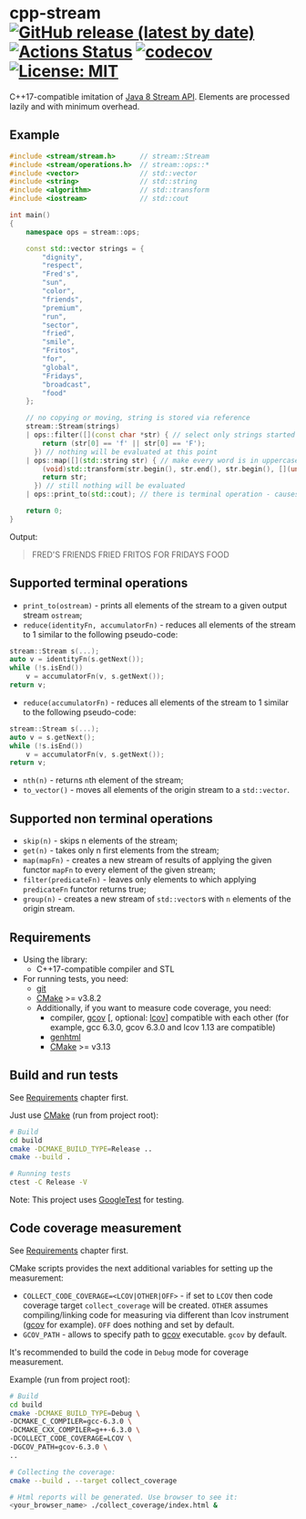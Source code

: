 # cpp-stream [![GitHub release (latest by date)](https://img.shields.io/github/v/release/NikitkoCent/cpp-stream)](https://github.com/NikitkoCent/cpp-stream/releases/latest) [![Actions Status](https://github.com/NikitkoCent/cpp-stream/workflows/CI/badge.svg)](https://github.com/NikitkoCent/cpp-stream/actions) [![codecov](https://codecov.io/gh/NikitkoCent/cpp-stream/branch/master/graph/badge.svg)](https://codecov.io/gh/NikitkoCent/cpp-stream) [![License: MIT](https://img.shields.io/badge/License-MIT-yellow.svg)](LICENSE)
C++17-compatible imitation of [Java 8 Stream API](https://docs.oracle.com/javase/8/docs/api/java/util/stream/Stream.html).
Elements are processed lazily and with minimum overhead.

## Example
```cpp
#include <stream/stream.h>      // stream::Stream
#include <stream/operations.h>  // stream::ops::*
#include <vector>               // std::vector
#include <string>               // std::string
#include <algorithm>            // std::transform
#include <iostream>             // std::cout

int main()
{
    namespace ops = stream::ops;

    const std::vector strings = {
        "dignity",
        "respect",
        "Fred's",
        "sun",
        "color",
        "friends",
        "premium",
        "run",
        "sector",
        "fried",
        "smile",
        "Fritos",
        "for",
        "global",
        "Fridays",
        "broadcast",
        "food"
    };

    // no copying or moving, string is stored via reference
    stream::Stream(strings)
    | ops::filter([](const char *str) { // select only strings started with 'F' or 'f'
        return (str[0] == 'f' || str[0] == 'F');
      }) // nothing will be evaluated at this point
    | ops::map([](std::string str) { // make every word is in uppercase
        (void)std::transform(str.begin(), str.end(), str.begin(), [](unsigned char ch) { return std::toupper(ch); });
        return str;
      }) // still nothing will be evaluated
    | ops::print_to(std::cout); // there is terminal operation - causes evaluating everything

    return 0;
}
```
Output:
> FRED'S FRIENDS FRIED FRITOS FOR FRIDAYS FOOD

## Supported terminal operations
* `print_to(ostream)` - prints all elements of the stream to a given output stream `ostream`;
* `reduce(identityFn, accumulatorFn)` - reduces all elements of the stream to 1 similar to the following pseudo-code:
```cpp
stream::Stream s(...);
auto v = identityFn(s.getNext());
while (!s.isEnd())
    v = accumulatorFn(v, s.getNext());
return v;
```
* `reduce(accumulatorFn)` - reduces all elements of the stream to 1 similar to the following pseudo-code:
```cpp
stream::Stream s(...);
auto v = s.getNext();
while (!s.isEnd())
    v = accumulatorFn(v, s.getNext());
return v;
```
* `nth(n)` - returns `n`th element of the stream;
* `to_vector()` - moves all elements of the origin stream to a `std::vector`.

## Supported non terminal operations
* `skip(n)` - skips n elements of the stream;
* `get(n)` - takes only n first elements from the stream;
* `map(mapFn)` - creates a new stream of results of applying the given functor `mapFn` to every element of the given stream;
* `filter(predicateFn)` - leaves only elements to which applying `predicateFn` functor returns true;
* `group(n)` - creates a new stream of `std::vector`s with `n` elements of the origin stream.

## Requirements
* Using the library:
    * C++17-compatible compiler and STL
* For running tests, you need:
    * [git](https://git-scm.com/downloads)
    * [CMake](https://cmake.org/download/) >= v3.8.2
    * Additionally, if you want to measure code coverage, you need:
        * compiler,
        [gcov](https://en.wikipedia.org/wiki/Gcov)
        [, optional: [lcov](https://wiki.documentfoundation.org/Development/Lcov)]
        compatible with each other
        (for example, gcc 6.3.0, gcov 6.3.0 and lcov 1.13 are compatible)
        * [genhtml](https://linux.die.net/man/1/genhtml)
        * [CMake](https://cmake.org/download/) >= v3.13

## Build and run tests
See [Requirements](#requirements) chapter first.

Just use [CMake](https://cmake.org/download/) (run from project root):
```bash
# Build
cd build
cmake -DCMAKE_BUILD_TYPE=Release ..
cmake --build .

# Running tests
ctest -C Release -V
```

Note: This project uses [GoogleTest](https://github.com/google/googletest) for testing.

## Code coverage measurement
See [Requirements](#requirements) chapter first.

CMake scripts provides the next additional variables for setting up the measurement:
* `COLLECT_CODE_COVERAGE=<LCOV|OTHER|OFF>` - if set to `LCOV` then code coverage target `collect_coverage` will be created. `OTHER` assumes compiling/linking code for measuring via different than lcov instrument ([gcov](https://en.wikipedia.org/wiki/Gcov) for example). `OFF` does nothing and set by default.
* `GCOV_PATH` - allows to specify path to [gcov](https://en.wikipedia.org/wiki/Gcov) executable. `gcov` by default.

It's recommended to build the code in `Debug` mode for coverage measurement.

Example (run from project root):
```bash
# Build
cd build
cmake -DCMAKE_BUILD_TYPE=Debug \
-DCMAKE_C_COMPILER=gcc-6.3.0 \
-DCMAKE_CXX_COMPILER=g++-6.3.0 \
-DCOLLECT_CODE_COVERAGE=LCOV \
-DGCOV_PATH=gcov-6.3.0 \
..

# Collecting the coverage:
cmake --build . --target collect_coverage

# Html reports will be generated. Use browser to see it:
<your_browser_name> ./collect_coverage/index.html &
```
